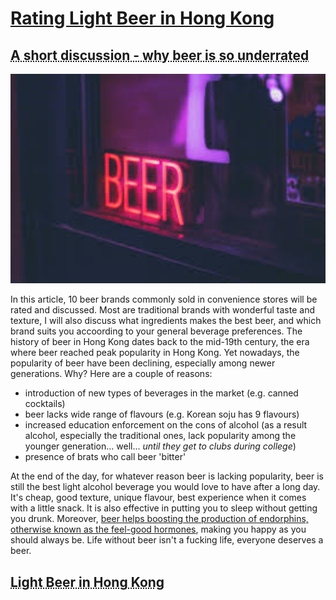 
<html>
  <head>
    <meta name="description" content="beer ratings">
  </head>
  <body>
    <h1><u>Rating Light Beer in Hong Kong</u></h1>
    <h2><abbr title="Hypertext Martkup Language">A short discussion - why beer is so underrated</abbr></h2>
    <img src="neon.beer1.jpg" width="650px"/>
      <p>In this article, 10 beer brands commonly sold in convenience stores will be rated and discussed. Most are traditional brands with wonderful taste and texture, I will also discuss what ingredients makes the best beer, and which brand suits you accoording to your general beverage preferences. The history of beer in Hong Kong dates back to the mid-19th century, the era where beer reached peak popularity in Hong Kong. Yet nowadays, the popularity of beer have been declining, especially among newer generations. Why? Here are a couple of reasons:
      <ul>
        <li>introduction of new types of beverages in the market (e.g. canned cocktails)</li>
        <li>beer lacks wide range of flavours (e.g. Korean soju has 9 flavours)</li>
        <li>increased education enforcement on the cons of alcohol (as a result alcohol, especially the traditional ones, lack popularity among the younger generation... well... <em>until they get to clubs during college</em>)</li>
        <li>presence of brats who call beer 'bitter'</li>
      </ul></p>
    <p>At the end of the day, for whatever reason beer is lacking popularity, beer is still the best light alcohol beverage you would love to have after a long day. It's cheap, good texture, unique flavour, best experience when it comes with a little snack. It is also effective in putting you to sleep without getting you drunk. Moreover, <a href="https://www.intoactionrecovery.com/blog/how-does-alcohol-affect-dopamine/">beer helps boosting the production of endorphins, otherwise known as the feel-good hormones</a>, making you happy as you should always be. Life without beer isn't a fucking life, everyone deserves a beer.</p>
    <h2><abbr title="Hypertext Martkup Language">Light Beer in Hong Kong</abbr></h2>
    
    
  </body>
</html>
